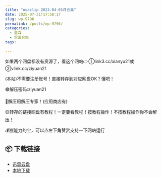 ```yaml
---
title: "noaclip 2023.04-05月合集"
date: 2025-07-31T17:58:17
slug: wp-9796
permalink: /posts/wp-9796/
categories:
  - 盖📺
  - 恰饭合集
tags:

---
```


如果两个网盘都没有资源了，看这个网站👉①link3.cc/xianyu21或②vlink.cc/ziyuan21

(本站)不需要注册账号！直接转存到对应网盘OK？懂吧！

🟢解压密码:ziyuan21

🔵解压用解压专家！(应用商店有)

🟡转存的链接网盘有教程！一定要看教程！按教程操作！不按教程操作你不会解压！

💰🈶能力的宝，可以点左下角赞赏支持一下网站运行

## 📦 下载链接
- [迅雷云盘](https://blziyuan21.com/pay-download/9796?key=e1aff72f2b&down_id=0)
- [本地下载](https://blziyuan21.com/pay-download/9796?key=e1aff72f2b&down_id=1)

